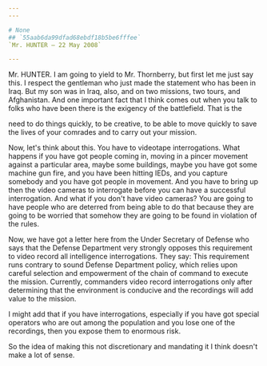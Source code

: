 ```yaml
---
---

# None
## `55aab6da99dfad68ebdf18b5be6fffee`
`Mr. HUNTER — 22 May 2008`

---
```



Mr. HUNTER. I am going to yield to Mr. Thornberry, but first let me 
just say this. I respect the gentleman who just made the statement who 
has been in Iraq. But my son was in Iraq, also, and on two missions, 
two tours, and Afghanistan. And one important fact that I think comes 
out when you talk to folks who have been there is the exigency of the 
battlefield. That is the


need to do things quickly, to be creative, to be able to move quickly 
to save the lives of your comrades and to carry out your mission.

Now, let's think about this. You have to videotape interrogations. 
What happens if you have got people coming in, moving in a pincer 
movement against a particular area, maybe some buildings, maybe you 
have got some machine gun fire, and you have been hitting IEDs, and you 
capture somebody and you have got people in movement. And you have to 
bring up then the video cameras to interrogate before you can have a 
successful interrogation. And what if you don't have video cameras? You 
are going to have people who are deterred from being able to do that 
because they are going to be worried that somehow they are going to be 
found in violation of the rules.

Now, we have got a letter here from the Under Secretary of Defense 
who says that the Defense Department very strongly opposes this 
requirement to video record all intelligence interrogations. They say: 
This requirement runs contrary to sound Defense Department policy, 
which relies upon careful selection and empowerment of the chain of 
command to execute the mission. Currently, commanders video record 
interrogations only after determining that the environment is conducive 
and the recordings will add value to the mission.

I might add that if you have interrogations, especially if you have 
got special operators who are out among the population and you lose one 
of the recordings, then you expose them to enormous risk.

So the idea of making this not discretionary and mandating it I think 
doesn't make a lot of sense.
